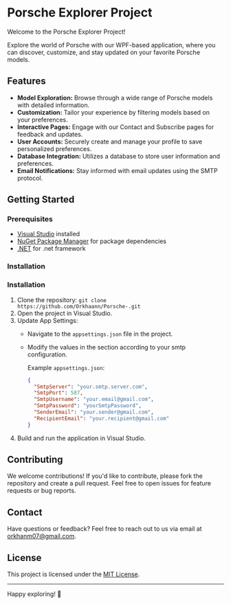 # Porsche Explorer Project

Welcome to the Porsche Explorer Project!

Explore the world of Porsche with our WPF-based application, where you can discover, customize, and stay updated on your favorite Porsche models.

## Features

- **Model Exploration:** Browse through a wide range of Porsche models with detailed information.
- **Customization:** Tailor your experience by filtering models based on your preferences.
- **Interactive Pages:** Engage with our Contact and Subscribe pages for feedback and updates.
- **User Accounts:** Securely create and manage your profile to save personalized preferences.
- **Database Integration:** Utilizes a database to store user information and preferences.
- **Email Notifications:** Stay informed with email updates using the SMTP protocol.

## Getting Started

### Prerequisites

- [Visual Studio](https://visualstudio.microsoft.com/) installed
- [NuGet Package Manager](https://www.nuget.org/) for package dependencies
- [.NET](https://dotnet.microsoft.com/en-us/download) for .net framework

### Installation

### Installation

1. Clone the repository: `git clone https://github.com/Orkhaann/Porsche-.git`
2. Open the project in Visual Studio.
3. Update App Settings:
   - Navigate to the `appsettings.json` file in the project.
   - Modify the values in the section according to your smtp configuration.

     Example `appsettings.json`:
     ```json
     {
       "SmtpServer": "your.smtp.server.com",
       "SmtpPort": 587,
       "SmtpUsername": "your.email@gmail.com",
       "SmtpPassword": "yourSmtpPassword",
       "SenderEmail": "your.sender@gmail.com",
       "RecipientEmail": "your.recipient@gmail.com"
     }
     ```
4. Build and run the application in Visual Studio.

## Contributing

We welcome contributions! If you'd like to contribute, please fork the repository and create a pull request. Feel free to open issues for feature requests or bug reports.

## Contact

Have questions or feedback? Feel free to reach out to us via email at [orkhanm07@gmail.com](mailto:orkhanm07@gmail.com).

## License

This project is licensed under the [MIT License](LICENSE).

---

Happy exploring! 🏁
